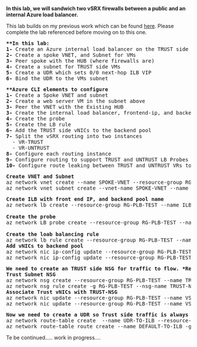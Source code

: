 
<b> In this lab, we will sandwich two vSRX firewalls between a public and an internal Azure load balancer.</b> 

This lab builds on my previous work which can be found <a href="https://github.com/ManCalAzure/AzureLabs/tree/master/vsrx_2_nva_active_active_with_public_load_balancer/README.md">here</a>.  Please complete the lab referenced before moving on to this one. <br /></p>
<pre lang= >
<b>**In this lab:</b>
<b>1-</b> Create an Azure internal load balancer on the TRUST side of the firewalls
<b>2-</b> Create a spoke VNET, and Subnet for VMs
<b>3-</b> Peer spoke with the HUB (where firewalls are) 
<b>4-</b> Create a subnet for TRUST side VMs
<b>5-</b> Create a UDR which sets 0/0 next-hop ILB VIP
<b>6-</b> Bind the UDR to the VMs subnet
</pre>
<pre lang= >
<b>**Azure CLI elements to configure</b>
<b>1-</b> Create a Spoke VNET and subnet
<b>2-</b> Create a web server VM in the subnet above
<b>3-</b> Peer the VNET with the Existing HUB
<b>3-</b> Create the internal load balancer, frontend-ip, and backend pool
<b>4-</b> Create the probe
<b>5-</b> Create the LB rule
<b>6-</b> Add the TRUST side vNICs to the backend pool
<b>7-</b> Split the vSRX routing into two instances
  - VR-TRUST
  - VR-UNTRUST
<b>8-</b> Configure each routing instance
<b>9-</b> Configure routing to support TRUST and UNTRUST LB Probes
<b>10-</b> Configure route leaking between TRUST and UNTRUST VRs to support transit
</pre>
<pre lang= >
<b>Create VNET and Subnet</b>
az network vnet create --name SPOKE-VNET --resource-group RG-PLB-TEST --location eastus --address-prefix 10.55.0.0/16
az network vnet subnet create --vnet-name SPOKE-VNET --name VM-SUB --resource-group RG-PLB-TEST --address-prefixes 10.55.0.0/24 --output table
</pre>

<pre lang= >
<b>Create ILB with front end IP, and backend pool name</b>
az network lb create --resource-group RG-PLB-TEST --name ILB-1 --frontend-ip-name ILB-1-FE --private-ip-address 10.0.1.254 --vnet-name HUB-VNET --subnet O-TRUST --backend-pool-name ILB-BEPOOL --sku Standard

<b>Create the probe</b>
az network LB probe create --resource-group RG-PLB-TEST --name ILB-PROBE1 --protocol tcp --port 22 --interval 30 --threshold 2 --lb-name ILB-1

<b>Create the loab balancing rule</b>
az network lb rule create --resource-group RG-PLB-TEST --name ILB-R1-HAPORTS --backend-pool-name ILB-BEPOOL --probe-name ILB-PROBE1 --protocol all --frontend-port 0 --backend-port 0 --lb-name ILB-1
<b>Add vNICs to backend pool</b>
az network nic ip-config update --resource-group RG-PLB-TEST --nic-name VSRX1-ge1 --name ipconfig1 --lb-address-pool ILB-BEPOOL --vnet-name HUB-VNET --subnet O-TRUST --lb-name ILB-1
az network nic ip-config update --resource-group RG-PLB-TEST --nic-name VSRX2-ge1 --name ipconfig1 --lb-address-pool ILB-BEPOOL --vnet-name HUB-VNET --subnet O-TRUST --lb-name ILB-1
</pre>
<pre lang= >
<b>We need to create an TRUST side NSG for traffic to flow. *Remember, utilizing Standard SKUs an NSG is required</b>
<b>Trust Subnet NSG</b>
az network nsg create --resource-group RG-PLB-TEST --name TRUST-NSG --location eastus
az network nsg rule create -g RG-PLB-TEST --nsg-name TRUST-NSG -n ALLOW-ALL --priority 200 --source-address-prefixes '*' --source-port-ranges '*' --destination-address-prefixes '*' --destination-port-ranges '*' --access Allow --protocol '*' --description "Allow All to Trust Subnet"
<b>Associate Trust vNICs with TRUST-NSG</b>
az network nic update --resource-group RG-PLB-TEST --name VSRX1-ge1 --network-security-group TRUST-NSG
az network nic update --resource-group RG-PLB-TEST --name VSRX2-ge1 --network-security-group TRUST-NSG
</pre>
<pre lang= >
<b>Now we need to create a UDR so Trust side traffic is always routed to the Azure internal LB</b>
az network route-table create  --name UDR-TO-ILB --resource-group RG-PLB-TEST -l eastus
az network route-table route create --name DEFAULT-TO-ILB -g RG-PLB-TEST --route-table-name UDR-TO-ILB --address-prefix 0.0.0.0/0 --next-hop-type VirtualAppliance --next-hop-ip-address 10.0.1.254
</pre>
Te be continued..... work in progress....
